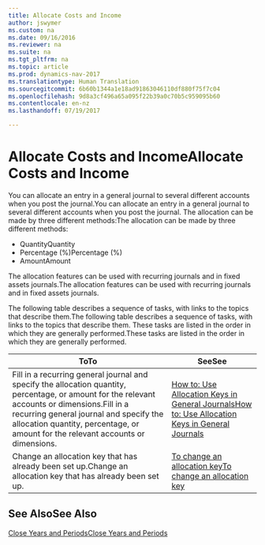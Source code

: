 ```yaml
---
title: Allocate Costs and Income
author: jswymer
ms.custom: na
ms.date: 09/16/2016
ms.reviewer: na
ms.suite: na
ms.tgt_pltfrm: na
ms.topic: article
ms.prod: dynamics-nav-2017
ms.translationtype: Human Translation
ms.sourcegitcommit: 6b60b1344a1e18ad91863046110df880f75f7c04
ms.openlocfilehash: 9d8a3cf496a65a095f22b39a0c70b5c959095b60
ms.contentlocale: en-nz
ms.lasthandoff: 07/19/2017

---
```

# <a name="allocate-costs-and-income"></a><span data-ttu-id="aeeed-102">Allocate Costs and Income</span><span class="sxs-lookup"><span data-stu-id="aeeed-102">Allocate Costs and Income</span></span>
<span data-ttu-id="aeeed-103">You can allocate an entry in a general journal to several different accounts when you post the journal.</span><span class="sxs-lookup"><span data-stu-id="aeeed-103">You can allocate an entry in a general journal to several different accounts when you post the journal.</span></span> <span data-ttu-id="aeeed-104">The allocation can be made by three different methods:</span><span class="sxs-lookup"><span data-stu-id="aeeed-104">The allocation can be made by three different methods:</span></span>

- <span data-ttu-id="aeeed-105">Quantity</span><span class="sxs-lookup"><span data-stu-id="aeeed-105">Quantity</span></span>
- <span data-ttu-id="aeeed-106">Percentage (%)</span><span class="sxs-lookup"><span data-stu-id="aeeed-106">Percentage (%)</span></span>
- <span data-ttu-id="aeeed-107">Amount</span><span class="sxs-lookup"><span data-stu-id="aeeed-107">Amount</span></span>

<span data-ttu-id="aeeed-108">The allocation features can be used with recurring journals and in fixed assets journals.</span><span class="sxs-lookup"><span data-stu-id="aeeed-108">The allocation features can be used with recurring journals and in fixed assets journals.</span></span>
<!--You can also distribute the cost or revenue of a line to an intercompany partner when you post a sales or purchase document. When you post the document, a line will be posted in your general journal, and a corresponding line will be created in the intercompany outbox.-->

<span data-ttu-id="aeeed-109">The following table describes a sequence of tasks, with links to the topics that describe them.</span><span class="sxs-lookup"><span data-stu-id="aeeed-109">The following table describes a sequence of tasks, with links to the topics that describe them.</span></span> <span data-ttu-id="aeeed-110">These tasks are listed in the order in which they are generally performed.</span><span class="sxs-lookup"><span data-stu-id="aeeed-110">These tasks are listed in the order in which they are generally performed.</span></span>

|<span data-ttu-id="aeeed-111">To</span><span class="sxs-lookup"><span data-stu-id="aeeed-111">To</span></span> |<span data-ttu-id="aeeed-112">See</span><span class="sxs-lookup"><span data-stu-id="aeeed-112">See</span></span> |
|---|----|
|<span data-ttu-id="aeeed-113">Fill in a recurring general journal and specify the allocation quantity, percentage, or amount for the relevant accounts or dimensions.</span><span class="sxs-lookup"><span data-stu-id="aeeed-113">Fill in a recurring general journal and specify the allocation quantity, percentage, or amount for the relevant accounts or dimensions.</span></span>|[<span data-ttu-id="aeeed-114">How to: Use Allocation Keys in General Journals</span><span class="sxs-lookup"><span data-stu-id="aeeed-114">How to: Use Allocation Keys in General Journals</span></span>](ui-how-use-allocation-keys-general-journals.md)|
|<span data-ttu-id="aeeed-115">Change an allocation key that has already been set up.</span><span class="sxs-lookup"><span data-stu-id="aeeed-115">Change an allocation key that has already been set up.</span></span>|[<span data-ttu-id="aeeed-116">To change an allocation key</span><span class="sxs-lookup"><span data-stu-id="aeeed-116">To change an allocation key</span></span>](ui-how-use-allocation-keys-general-journals.md)|

## <a name="see-also"></a><span data-ttu-id="aeeed-117">See Also</span><span class="sxs-lookup"><span data-stu-id="aeeed-117">See Also</span></span>
[<span data-ttu-id="aeeed-118">Close Years and Periods</span><span class="sxs-lookup"><span data-stu-id="aeeed-118">Close Years and Periods</span></span>](year-close-years-periods.md)

